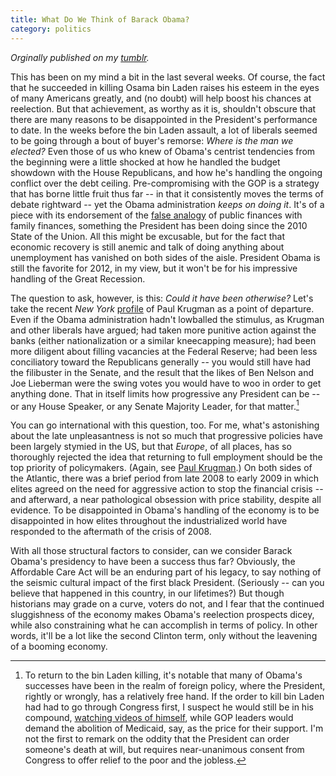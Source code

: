 ```yaml
---
title: What Do We Think of Barack Obama?
category: politics
---
```


*Orginally published on my [tumblr](https://isaacsmith.tumblr.com/post/5434631839/what-do-we-think-of-barack-obama).*

This has been on my mind a bit in the last several weeks. Of course, the fact that he succeeded in killing Osama bin Laden raises his esteem in the eyes of many Americans greatly, and (no doubt) will help boost his chances at reelection. But that achievement, as worthy as it is, shouldn't obscure that there are many reasons to be disappointed in the President's performance to date. In the weeks before the bin Laden assault, a lot of liberals seemed to be going through a bout of buyer's remorse: _Where is the man we elected?_ Even those of us who knew of Obama's centrist tendencies from the beginning were a little shocked at how he handled the budget showdown with the House Republicans, and how he's handling the ongoing conflict over the debt ceiling. Pre-compromising with the GOP is a strategy that has borne little fruit thus far -- in that it consistently moves the terms of debate rightward -- yet the Obama administration _keeps on doing it_. It's of a piece with its endorsement of the [false analogy][] of public finances with family finances, something the President has been doing since the 2010 State of the Union. All this might be excusable, but for the fact that economic recovery is still anemic and talk of doing anything about unemployment has vanished on both sides of the aisle. President Obama is still the favorite for 2012, in my view, but it won't be for his impressive handling of the Great Recession.

[false analogy]: http://yglesias.thinkprogress.org/2011/03/households-and-states/

The question to ask, however, is this: _Could it have been otherwise?_ Let's take the recent _New York_ [profile][] of Paul Krugman as a point of departure. Even if the Obama administration hadn't lowballed the stimulus, as Krugman and other liberals have argued; had taken more punitive action against the banks (either nationalization or a similar kneecapping measure); had been more diligent about filling vacancies at the Federal Reserve; had been less conciliatory toward the Republicans generally -- you would still have had the filibuster in the Senate, and the result that the likes of Ben Nelson and Joe Lieberman were the swing votes you would have to woo in order to get anything done. That in itself limits how progressive any President can be -- or any House Speaker, or any Senate Majority Leader, for that matter.[^1]

[profile]: http://nymag.com/news/politics/paul-krugman-2011-5/

[^1]: To return to the bin Laden killing, it's notable that many of Obama's successes have been in the realm of foreign policy, where the President, rightly or wrongly, has a relatively free hand. If the order to kill bin Laden had had to go through Congress first, I suspect he would still be in his compound, [watching videos of himself][], while GOP leaders would demand the abolition of Medicaid, say, as the price for their support. I'm not the first to remark on the oddity that the President can order someone's death at will, but requires near-unanimous consent from Congress to offer relief to the poor and the jobless.

[watching videos of himself]: http://blog.timesunion.com/marshall/home-video-from-osama-bin-ladens-compound-reveal-he-was-that-guy/5105/

You can go international with this question, too. For me, what's astonishing about the late unpleasantness is not so much that progressive policies have been largely stymied in the US, but that _Europe_, of all places, has so thoroughly rejected the idea that returning to full employment should be the top priority of policymakers. (Again, see [Paul Krugman][].) On both sides of the Atlantic, there was a brief period from late 2008 to early 2009 in which elites agreed on the need for aggressive action to stop the financial crisis -- and afterward, a near pathological obsession with price stability, despite all evidence. To be disappointed in Obama's handling of the economy is to be disappointed in how elites throughout the industrialized world have responded to the aftermath of the crisis of 2008.

[Paul Krugman]: http://www.nytimes.com/2011/05/09/opinion/09krugman.html?_r=2

With all those structural factors to consider, can we consider Barack Obama's presidency to have been a success thus far? Obviously, the Affordable Care Act will be an enduring part of his legacy, to say nothing of the seismic cultural impact of the first black President. (Seriously -- can you believe that happened in this country, in our lifetimes?) But though historians may grade on a curve, voters do not, and I fear that the continued sluggishness of the economy makes Obama's reelection prospects dicey, while also constraining what he can accomplish in terms of policy. In other words, it'll be a lot like the second Clinton term, only without the leavening of a booming economy.